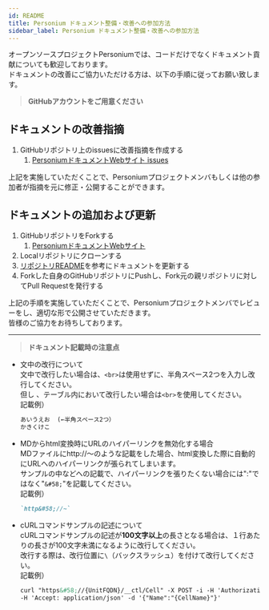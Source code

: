 ```yaml
---
id: README
title: Personium ドキュメント整備・改善への参加方法  
sidebar_label: Personium ドキュメント整備・改善への参加方法  
---
```


オープンソースプロジェクトPersoniumでは、コードだけでなくドキュメント貢献についても歓迎しております。  
ドキュメントの改善にご協力いただける方は、以下の手順に従ってお願い致します。

> __GitHubアカウントをご用意ください__

## ドキュメントの改善指摘

1. GitHubリポジトリ上のissuesに改善指摘を作成する
    1. [PersoniumドキュメントWebサイト issues](https://github.com/personium/website/issues)

上記を実施していただくことで、Personiumプロジェクトメンバもしくは他の参加者が指摘を元に修正・公開することができます。  

## ドキュメントの追加および更新

1. GitHubリポジトリをForkする
    1. [PersoniumドキュメントWebサイト](https://github.com/personium/website)
1. Localリポジトリにクローンする
1. [リポジトリREADME](https://github.com/personium/website)を参考にドキュメントを更新する
1. Forkした自身のGitHubリポジトリにPushし、Fork元の親リポジトリに対してPull Requestを発行する

上記の手順を実施していただくことで、Personiumプロジェクトメンバでレビューをし、適切な形で公開させていただきます。  
皆様のご協力をお待ちしております。  


***

> __ドキュメント記載時の注意点__

 * 文中の改行について  
  文中で改行したい場合は、`<br>`は使用せずに、半角スペース2つを入力し改行してください。  
  但し 、テーブル内において改行したい場合は`<br>`を使用してください。  
  記載例）
    ```markdown
    あいうえお  (←半角スペース2つ）  
    かきくけこ
    ```

 * MDからhtml変換時にURLのハイパーリンクを無効化する場合  
  MDファイルにhttp&#58;//～のような記載をした場合、html変換した際に自動的にURLへのハイパーリンクが張られてしまいます。  
  サンプルの中などへの記載で、ハイパーリンクを張りたくない場合には":"ではなく"`&#58;`"を記載してください。  
  記載例）
    ```markdown
    `http&#58;//~`
    ```

 * cURLコマンドサンプルの記述について  
  cURLコマンドサンプルの記述が**100文字以上**の長さとなる場合は、１行あたりの長さが100文字未満になるように改行してください。  
  改行する際は、改行位置に`\`（バックスラッシュ）を付けて改行してください。  
  記載例）
    ```markdown
    curl "https&#58;//{UnitFQDN}/__ctl/Cell" -X POST -i -H 'Authorization: Bearer {AccessToken}' `\`(←改行位置に\を付ける）
    -H 'Accept: application/json' -d '{"Name":"{CellName}"}'
    ```
